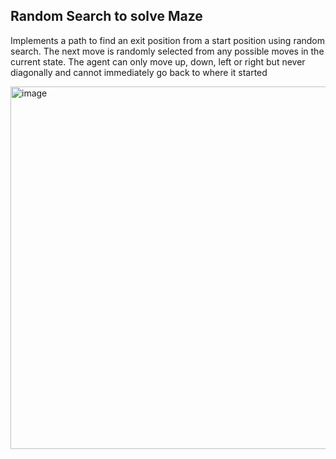 ## Random Search to solve Maze

Implements a path to find an exit position from a start position using random search. The next move is randomly selected from any possible moves in the current state.
The agent can only move up, down, left or right but never diagonally and cannot immediately go back to where it started

<img width="580" alt="image" src="https://user-images.githubusercontent.com/43151316/210461750-fde68550-e820-406c-bead-4db9ee898f8a.png">
